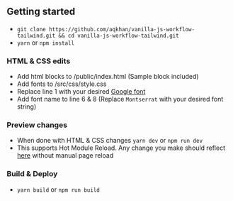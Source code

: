## Getting started
- `git clone https://github.com/aqkhan/vanilla-js-workflow-tailwind.git && cd vanilla-js-workflow-tailwind.git`
- `yarn` or `npm install`

### HTML & CSS edits
- Add html blocks to /public/index.html (Sample block included)
- Add fonts to /src/css/style.css
- Replace line 1 with your desired [Google font](https://fonts.google.com/)
- Add font name to line 6 & 8 (Replace `Montserrat` with your desired font string)

### Preview changes
- When done with HTML & CSS changes `yarn dev` or `npm run dev`
- This supports Hot Module Reload. Any change you make should reflect [here](http://localhost:3000) without manual page reload

### Build & Deploy
- `yarn build` or `npm run build`